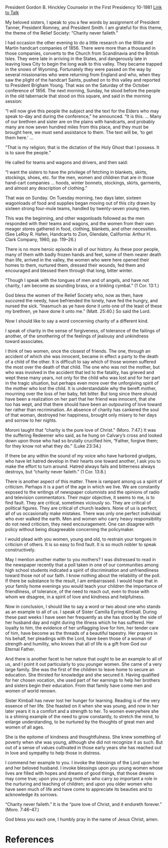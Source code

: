 President Gordon B. Hinckley
Counselor in the First Presidency
10-1981
[Link to Talk](https://www.churchofjesuschrist.org/study/general-conference/1981/10/charity-never-faileth?lang=eng)

My beloved sisters, I speak to you a few words by assignment of President Tanner, President Romney, and President Smith. I am grateful for this theme, the theme of the Relief Society: “Charity never faileth.”

I had occasion the other evening to do a little research on the Willie and Martin handcart companies of 1856. There were more than a thousand in those companies, converts to the Church from Scandinavia and the British Isles. They were late in arriving in the States, and dangerously late in leaving Iowa City to begin the long walk to this valley. They became trapped in the snows of Wyoming. Fortunately they were passed on the way by several missionaries who were returning from England and who, when they saw the plight of the handcart Saints, pushed on to this valley and reported to President Brigham Young. That was on the Saturday of the October conference of 1856. The next morning, Sunday, he stood before the people in the old tabernacle that stood on this square, and said in the morning session:

“I will now give this people the subject and the text for the Elders who may speak to-day and during the conference,” he announced. “It is this. … Many of our brethren and sister are on the plains with handcarts, and probably many are now seven hundred miles from this place, and they must be brought here, we must send assistance to them. The text will be, ‘to get them here.’ …

“That is my religion; that is the dictation of the Holy Ghost that I possess. It is to save the people.”

He called for teams and wagons and drivers, and then said:

“I want the sisters to have the privilege of fetching in blankets, skirts, stockings, shoes, etc. for the men, women and children that are in those hand-cart companies … hoods, winter bonnets, stockings, skirts, garments, and almost any description of clothing.”

That was on Sunday. On Tuesday morning, two days later, sixteen wagonloads of food and supplies began moving out of this city drawn by sixteen strong four-mule teams, handled by twenty-seven young men.

This was the beginning, and other wagonloads followed as the men responded with their teams and wagons, and the women from their own meager stores gathered in food, clothing, blankets, and other necessities. (See LeRoy R. Hafen, Handcarts to Zion, Glendale, California: Arthur H. Clark Company, 1960, pp. 119–26.)

There is no more heroic episode in all of our history. As these poor people, many of them with badly frozen hands and feet, some of them nearer death than life, arrived in the valley, the women who were here opened their homes to them, nurtured them, dressed their wounds, fed them and encouraged and blessed them through that long, bitter winter.

“Though I speak with the tongues of men and of angels, and have not charity, I am become as sounding brass, or a tinkling cymbal.” (1 Cor. 13:1.)

God bless the women of the Relief Society who, now as then, have succored the needy, have befriended the lonely, have fed the hungry, and nursed the sick. “Inasmuch as ye have done it unto one of the least of these my brethren, ye have done it unto me.” (Matt. 25:40.) So said the Lord.

Now I should like to say a word concerning charity of a different kind.

I speak of charity in the sense of forgiveness, of tolerance of the failings of another, of the smothering of the feelings of jealousy and unkindness toward associates.

I think of two women, once the closest of friends. The one, through an accident of which she was innocent, became in effect a party to the death of a child of the other. It is difficult to say which of those women suffered the most over the death of that child. The one who was not the mother, but who was involved in the accident that led to the fatality, has grieved and wept these many years, not only for the child who was lost and for her part in the tragic situation, but perhaps even more over the unforgiving spirit of the mother who lost the child. It is understandable why the bereft mother, mourning over the loss of her baby, felt bitter. But long since there should have been a realization on her part that her friend was innocent, that she too has wept, and that there should have been an outpouring of love toward her rather than recrimination. An absence of charity has cankered the soul of that woman, destroyed her happiness, brought only misery to her days and sorrow to her nights.

Moroni taught that “charity is the pure love of Christ.” (Moro. 7:47.) It was the suffering Redeemer who said, as he hung on Calvary’s cross and looked down upon those who had so brutally crucified him, “Father, forgive them; for they know not what they do.” (Luke 23:34.)

If there be any within the sound of my voice who have harbored grudges, who have let hatred develop in their hearts one toward another, I ask you to make the effort to turn around. Hatred always fails and bitterness always destroys, but “charity never faileth.” (1 Cor. 13:8.)

There is another aspect of this matter. There is rampant among us a spirit of criticism. Perhaps it is a part of the age in which we live. We are constantly exposed to the writings of newspaper columnists and the opinions of radio and television commentators. Their major objective, it seems to me, is to find fault. They are critical, sometimes viciously so. They are critical of political figures. They are critical of church leaders. None of us is perfect; all of us occasionally make mistakes. There was only one perfect individual who ever walked the earth. Men and women who carry heavy responsibility do not need criticism, they need encouragement. One can disagree with policy without being disagreeable concerning the policymaker.

I would plead with you women, young and old, to restrain your tongues in criticism of others. It is so easy to find fault. It is so much nobler to speak constructively.

May I mention another matter to you mothers? I was distressed to read in the newspaper recently that a poll taken in one of our communities among high school students indicated a spirit of discrimination and unfriendliness toward those not of our faith. I know nothing about the reliability of the poll. If there be substance to the result, I am embarrassed. I would hope that in your family home evenings you would teach your children the importance of friendliness, of tolerance, of the need to reach out, even to those with whom we disagree, in a spirit of love and kindness and helpfulness.

Now in conclusion, I should like to say a word or two about one who stands as an example to all of us. I speak of Sister Camilla Eyring Kimball. During these past weeks I have seen her frequently as she has stood by the side of her husband day and night during the illness which he has suffered. Her loyalty to him, the evidence of her unflagging love for him, her tender care of him, have become as the threads of a beautiful tapestry. Her prayers in his behalf, her pleadings with the Lord, have been those of a woman of strength and humility, who knows that all of life is a gift from God our Eternal Father.

And there is another facet to her nature that ought to be an example to all of us, and I point it out particularly to you younger women. She came of a very large family. She was the first of the children to leave home to secure an education. She thirsted for knowledge and she secured it. Having qualified for her chosen vocation, she used part of her earnings to help her brothers and sisters begin their education. From that family have come men and women of world renown.

Sister Kimball has never lost her hunger for learning. Reading is of the very essence of her life. She feasted on it when she was young, and now in her later years it is a comfort and a strength to her. To women everywhere she is a shining example of the need to grow constantly, to stretch the mind, to enlarge understanding, to be nurtured by the thoughts of great men and women of all ages.

She is the epitome of kindness and thoughtfulness. She knew something of poverty when she was young, although she did not recognize it as such. But out of a sense of values cultivated in those early years she has reached out in love and sympathy to help those in distress.

I commend her example to you. I invoke the blessings of the Lord upon her and her beloved husband. I invoke blessings upon you young women whose lives are filled with hopes and dreams of good things, that those dreams may come true; upon you young mothers who carry so important a role in the nurturing and teaching of children; and upon you older women who have seen much of life and have come to appreciate its beauties and to acknowledge its sorrows.

“Charity never faileth.” It is the “pure love of Christ, and it endureth forever.” (Moro. 7:46–47.)

God bless you each one, I humbly pray in the name of Jesus Christ, amen.

# References
